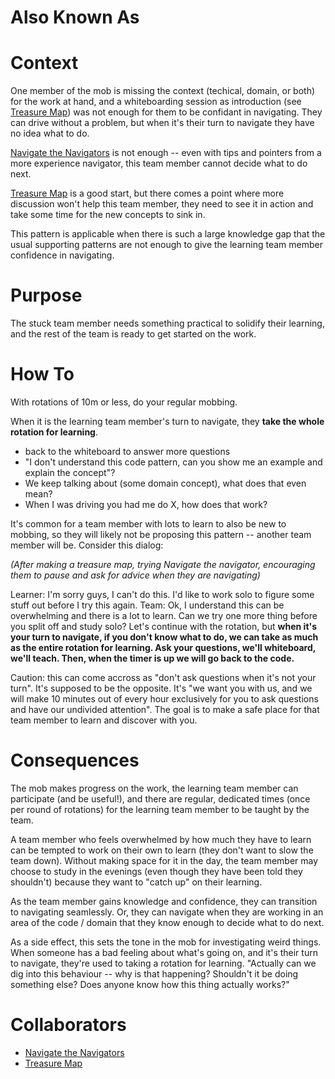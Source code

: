 # Also Known As

# Context

One member of the mob is missing the context (techical, domain, or both) for the
work at hand, and a whiteboarding session as introduction (see [Treasure Map](../patterns/Treasure%20Map.md))
was not enough for them to be confidant in navigating. They can drive without a
problem, but when it's their turn to navigate they have no idea what to do. 

[Navigate the Navigators](../patterns/Navigate%20The%20Navigators.md) is not
enough -- even with tips and pointers from a more experience navigator, this
team member cannot decide what to do next.

[Treasure Map](../patterns/Treasure%20Map.md) is a good start, but there comes a
point where more discussion won't help this team member, they need to see it in
action and take some time for the new concepts to sink in.

This pattern is applicable when there is such a large knowledge gap that the
usual supporting patterns are not enough to give the learning team member
confidence in navigating. 

# Purpose
The stuck team member needs something practical to solidify their learning, and
the rest of the team is ready to get started on the work.

# How To
With rotations of 10m or less, do your regular mobbing.

When it is the learning team member's turn to navigate, they **take the whole
rotation for learning**.

  - back to the whiteboard to answer more questions
  - "I don't understand this code pattern, can you show me an example and explain the concept"?
  - We keep talking about (some domain concept), what does that even mean?
  - When I was driving you had me do X, how does that work?

It's common for a team member with lots to learn to also be new to mobbing, so
they will likely not be proposing this pattern -- another team member will be.
Consider this dialog:

*(After making a treasure map, trying Navigate the navigator, encouraging them to
pause and ask for advice when they are navigating)*

Learner: I'm sorry guys, I can't do this. I'd like to work solo to figure some
stuff out before I try this again.
Team: Ok, I understand this can be overwhelming and there is a lot to learn. Can
we try one more thing before you split off and study solo? Let's continue
with the rotation, but **when it's your turn to navigate, if you don't know what
to do, we can take as much as the entire rotation for learning. Ask your
questions, we'll whiteboard, we'll teach. Then, when the timer is up we will go
back to the code.**

Caution: this can come accross as "don't ask questions when it's not your turn".
It's supposed to be the opposite. It's "we want you with us, and we will make 10 minutes out of
every hour exclusively for you to ask questions and have our undivided
attention". The goal is to make a safe place for that team member to learn and
discover with you.

# Consequences

The mob makes progress on the work, the learning team member can participate
(and be useful!), and there are regular, dedicated times (once per round of
rotations) for the learning team member to be taught by the team.

A team member who feels overwhelmed by how much they have to learn can be
tempted to work on their own to learn (they don't want to slow the team down).
Without making space for it in the day, the team member may choose to study in
the evenings (even though they have been told they shouldn't) because they want
to "catch up" on their learning.

As the team member gains knowledge and confidence, they can transition to
navigating seamlessly. Or, they can navigate when they are working in an area of
the code / domain that they know enough to decide what to do next.

As a side effect, this sets the tone in the mob for investigating weird things.
When someone has a bad feeling about what's going on, and it's their turn to
navigate, they're used to taking a rotation for learning. "Actually can we dig
into this behaviour -- why is that happening? Shouldn't it be doing something
else? Does anyone know how this thing actually works?"

# Collaborators

 - [Navigate the Navigators](../patterns/Navigate%20The%20Navigators.md)
 - [Treasure Map](../patterns/Treasure%20Map.md)
